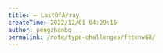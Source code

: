 ```yaml
---
title: ➖ LastOfArray
createTime: 2022/12/01 04:29:16
author: pengzhanbo
permalink: /note/type-challenges/fttenw68/
---
```

